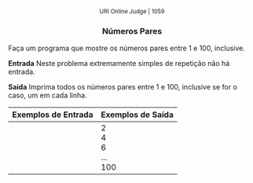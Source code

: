 <center>
	<small>URI Online Judge | 1059</small>
	<h3>Números Pares</h3>
</center>

Faça um programa que mostre os números pares entre 1 e 100, inclusive.

**Entrada**
Neste problema extremamente simples de repetição não há entrada.

**Saída**
Imprima todos os números pares entre 1 e 100, inclusive se for o caso, um em cada linha.

|  Exemplos de Entrada  | Exemplos de Saída  |
| :------------ | :------------ |
|  | 2<br>4<br>6<br>...<br>100 |









